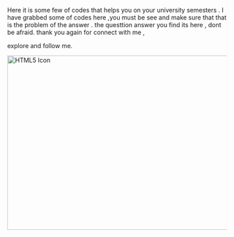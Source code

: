 Here it is some few of codes that helps you on your university semesters . I have grabbed some of codes here ,you must be see and 
make sure that that is the problem of the answer . the questtion answer you find its here , dont be afraid.
thank you again for connect with me , 

explore and follow me.



<!DOCTYPE html>
<html>
<head>

<img src="https://3.bp.blogspot.com/-Wb8M50ZRKsU/XGqd_liyGoI/AAAAAAAAAnc/PNRYqS-EI7sEJbxc9zS-gURwnR3YdcVogCLcBGAs/s1600/1522635669452_11-min.jpg" alt="HTML5 Icon" width="800" height="400">

</body>
</html>
